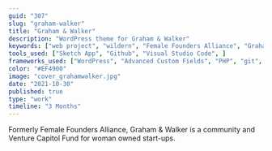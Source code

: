 ```yaml
---
guid: "307"
slug: "graham-walker"
title: "Graham & Walker"
description: "WordPress theme for Graham & Walker"
keywords: ["web project", "wildern", "Female Founders Alliance", "Graham & Walker"]
tools_used: ["Sketch App", "Github", "Visual Studio Code", ]
frameworks_used: ["WordPress", "Advanced Custom Fields", "PHP", "git", "ImageMagick"]
color: "#EF4900"
image: "cover_grahamwalker.jpg"
date: "2021-10-30"
published: true
type: "work"
timeline: "3 Months"
---
```


Formerly Female Founders Alliance, Graham & Walker is a community and Venture Capitol Fund for woman owned start-ups.
